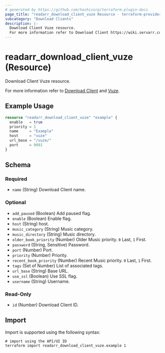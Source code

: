 ```yaml
---
# generated by https://github.com/hashicorp/terraform-plugin-docs
page_title: "readarr_download_client_vuze Resource - terraform-provider-readarr"
subcategory: "Download Clients"
description: |-
  Download Client Vuze resource.
  For more information refer to Download Client https://wiki.servarr.com/readarr/settings#download-clients and Vuze https://wiki.servarr.com/readarr/supported#vuze.
---
```


# readarr_download_client_vuze (Resource)

<!-- subcategory:Download Clients -->Download Client Vuze resource.
For more information refer to [Download Client](https://wiki.servarr.com/readarr/settings#download-clients) and [Vuze](https://wiki.servarr.com/readarr/supported#vuze).

## Example Usage

```terraform
resource "readarr_download_client_vuze" "example" {
  enable   = true
  priority = 1
  name     = "Example"
  host     = "vuze"
  url_base = "/vuze/"
  port     = 9091
}
```

<!-- schema generated by tfplugindocs -->
## Schema

### Required

- `name` (String) Download Client name.

### Optional

- `add_paused` (Boolean) Add paused flag.
- `enable` (Boolean) Enable flag.
- `host` (String) host.
- `music_category` (String) Music category.
- `music_directory` (String) Music directory.
- `older_book_priority` (Number) Older Music priority. `0` Last, `1` First.
- `password` (String, Sensitive) Password.
- `port` (Number) Port.
- `priority` (Number) Priority.
- `recent_book_priority` (Number) Recent Music priority. `0` Last, `1` First.
- `tags` (Set of Number) List of associated tags.
- `url_base` (String) Base URL.
- `use_ssl` (Boolean) Use SSL flag.
- `username` (String) Username.

### Read-Only

- `id` (Number) Download Client ID.

## Import

Import is supported using the following syntax:

```shell
# import using the API/UI ID
terraform import readarr_download_client_vuze.example 1
```
